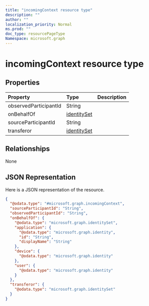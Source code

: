 ```yaml
---
title: "incomingContext resource type"
description: ""
author: ""
localization_priority: Normal
ms.prod: ""
doc_type: resourcePageType
Namespace: microsoft.graph
---
```



# incomingContext resource type



## Properties
|Property|Type|Description|
|:---|:---|:---|
|observedParticipantId|String||
|onBehalfOf|[identitySet](../resources/identitySet.md)||
|sourceParticipantId|String||
|transferor|[identitySet](../resources/identitySet.md)||

## Relationships
None

## JSON Representation
Here is a JSON representation of the resource.
<!-- {
  "blockType": "resource",
  "@odata.type": "microsoft.graph.incomingContext"
}
-->
``` json
{
  "@odata.type": "#microsoft.graph.incomingContext",
  "sourceParticipantId": "String",
  "observedParticipantId": "String",
  "onBehalfOf": {
    "@odata.type": "microsoft.graph.identitySet",
    "application": {
      "@odata.type": "microsoft.graph.identity",
      "id": "String",
      "displayName": "String"
    },
    "device": {
      "@odata.type": "microsoft.graph.identity"
    },
    "user": {
      "@odata.type": "microsoft.graph.identity"
    }
  },
  "transferor": {
    "@odata.type": "microsoft.graph.identitySet"
  }
}
```

